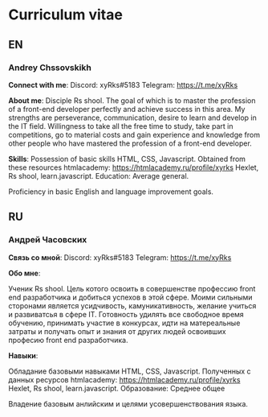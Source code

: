 # Curriculum vitae 

## EN

### Andrey Chssovskikh

**Connect with me**:
Discord: xyRks#5183 Telegram: https://t.me/xyRks

**About me**:
Disciple Rs shool. The goal of which is to master the profession of a front-end developer perfectly and achieve success in this area.
My strengths are perseverance, communication, desire to learn and develop in the IT field.
Willingness to take all the free time to study, take part in competitions, go to material costs and gain experience and knowledge from other people who have mastered the profession of a front-end developer.

**Skills**:
Possession of basic skills HTML, CSS, Javascript. Obtained from these resources 
htmlacademy: https://htmlacademy.ru/profile/xyrks 
Hexlet, Rs shool, learn.javascript. Education: Average general.

Proficiency in basic English and language improvement goals.

## RU

### Андрей Часовских

**Связь со мной**:
Discord: xyRks#5183 Telegram: https://t.me/xyRks

**Обо мне**:

Ученик Rs shool. Цель котого освоить в совершенстве профессию front end разработчика и добиться успехов в этой сфере. Моими сильными сторонами является усидчивость, камуникативность, желание учиться и развиватсья в сфере IT. Готовность удилять все свободное время обучению, принимать участие в конкурсах, идти на матереальные затраты и получать опыт и знания от других людей освоивших професию front end разработчика.

**Навыки**:

Обладание базовыми навыками HTML, CSS, Javascript. Полученных с данных ресурсов htmlacademy: https://htmlacademy.ru/profile/xyrks Hexlet, Rs shool, learn.javascript. Образование: Среднее общее

Владение базовым анлийским и целями усовершенствования языка.

